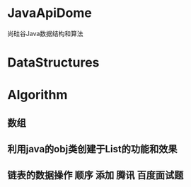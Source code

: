 # JavaApiDome
尚硅谷Java数据结构和算法
# DataStructures
# Algorithm
## 数组
## 利用java的obj类创建于List的功能和效果
## 链表的数据操作 顺序 添加 腾讯 百度面试题

